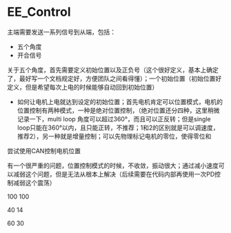 # EE_Control

主端需要发送一系列信号到从端，包括：

* 五个角度
* 开合信号



关于五个角度，首先需要定义初始位置以及正负号（这个很好定义，基本上确定了，最好写一个文档规定好，方便团队之间看得懂）；一个初始位置（初始位置好定义，但是希望每次上电的时候能够自动回到初始位置）

* 如何让电机上电就达到设定的初始位置；首先电机肯定可以位置模式，电机的位置控制有两种模式，一种是绝对位置控制，（绝对位置还分四种，这里稍微记录一下，multi loop 角度可以超过360°，而且可以正反转；但是single loop只能在360°以内，且只能正转，不推荐；1和2的区别就是可以调速度，推荐2），另一种就是增量控制；可以先物理标记电机的零位，使得零位和

尝试使用CAN控制电机位置



有一个很严重的问题，位置控制模式的时候，不收敛，振动很大；通过减小速度可以减弱这个问题，但是无法从根本上解决（后续需要在代码内部再使用一次PD控制减弱这个震荡）



100 100

40 14

60 30

